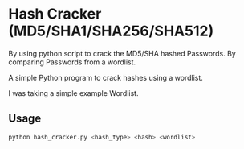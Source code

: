 # Hash Cracker (MD5/SHA1/SHA256/SHA512)

By using python script to crack the MD5/SHA hashed Passwords. By comparing Passwords from a wordlist.

A simple Python program to crack hashes using a wordlist.


I was taking a simple example Wordlist.

## Usage
```bash
python hash_cracker.py <hash_type> <hash> <wordlist>